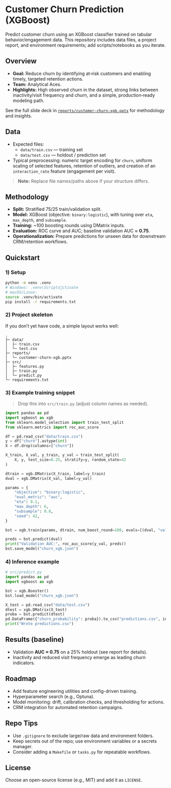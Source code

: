 # Customer Churn Prediction (XGBoost)

Predict customer churn using an XGBoost classifier trained on tabular behavior/engagement data. This repository includes data files, a project report, and environment requirements; add scripts/notebooks as you iterate.

## Overview
- **Goal:** Reduce churn by identifying at‑risk customers and enabling timely, targeted retention actions.
- **Team:** Analytical Aces.
- **Highlights:** High observed churn in the dataset, strong links between inactivity/visit frequency and churn, and a simple, production‑ready modeling path.

See the full slide deck in [`reports/customer-churn-xgb.pptx`](reports/customer-churn-xgb.pptx) for methodology and insights.

## Data
- Expected files:  
  - `data/train.csv` — training set  
  - `data/test.csv` — holdout / prediction set
- Typical preprocessing: numeric target encoding for `churn`, uniform scaling of selected features, retention of outliers, and creation of an `interaction_rate` feature (engagement per visit).

> **Note:** Replace file names/paths above if your structure differs.

## Methodology
- **Split:** Stratified 75/25 train/validation split.
- **Model:** XGBoost (objective: `binary:logistic`), with tuning over `eta`, `max_depth`, and `subsample`.
- **Training:** ~100 boosting rounds using DMatrix inputs.
- **Evaluation:** ROC curve and AUC; baseline validation AUC ≈ **0.75**.
- **Operationalization:** Prepare predictions for unseen data for downstream CRM/retention workflows.

## Quickstart
### 1) Setup
```bash
python -m venv .venv
# Windows: .venv\Scriptsctivate
# macOS/Linux:
source .venv/bin/activate
pip install -r requirements.txt
```

### 2) Project skeleton
If you don’t yet have code, a simple layout works well:
```
.
├─ data/
│  ├─ train.csv
│  └─ test.csv
├─ reports/
│  └─ customer-churn-xgb.pptx
├─ src/
│  ├─ features.py
│  ├─ train.py
│  └─ predict.py
└─ requirements.txt
```

### 3) Example training snippet
> Drop this into `src/train.py` (adjust column names as needed).

```python
import pandas as pd
import xgboost as xgb
from sklearn.model_selection import train_test_split
from sklearn.metrics import roc_auc_score

df = pd.read_csv("data/train.csv")
y = df["churn"].astype(int)
X = df.drop(columns=["churn"])

X_train, X_val, y_train, y_val = train_test_split(
    X, y, test_size=0.25, stratify=y, random_state=42
)

dtrain = xgb.DMatrix(X_train, label=y_train)
dval = xgb.DMatrix(X_val, label=y_val)

params = {
    "objective": "binary:logistic",
    "eval_metric": "auc",
    "eta": 0.1,
    "max_depth": 6,
    "subsample": 0.8,
    "seed": 42,
}

bst = xgb.train(params, dtrain, num_boost_round=100, evals=[(dval, "val")])

preds = bst.predict(dval)
print("Validation AUC:", roc_auc_score(y_val, preds))
bst.save_model("churn_xgb.json")
```

### 4) Inference example
```python
# src/predict.py
import pandas as pd
import xgboost as xgb

bst = xgb.Booster()
bst.load_model("churn_xgb.json")

X_test = pd.read_csv("data/test.csv")
dtest = xgb.DMatrix(X_test)
proba = bst.predict(dtest)
pd.DataFrame({"churn_probability": proba}).to_csv("predictions.csv", index=False)
print("Wrote predictions.csv")
```

## Results (baseline)
- Validation **AUC ≈ 0.75** on a 25% holdout (see report for details).
- Inactivity and reduced visit frequency emerge as leading churn indicators.

## Roadmap
- Add feature engineering utilities and config-driven training.
- Hyperparameter search (e.g., Optuna).
- Model monitoring: drift, calibration checks, and thresholding for actions.
- CRM integration for automated retention campaigns.

## Repo Tips
- Use `.gitignore` to exclude large/raw data and environment folders.
- Keep secrets out of the repo; use environment variables or a secrets manager.
- Consider adding a `Makefile` or `tasks.py` for repeatable workflows.

## License
Choose an open-source license (e.g., MIT) and add it as `LICENSE`.
